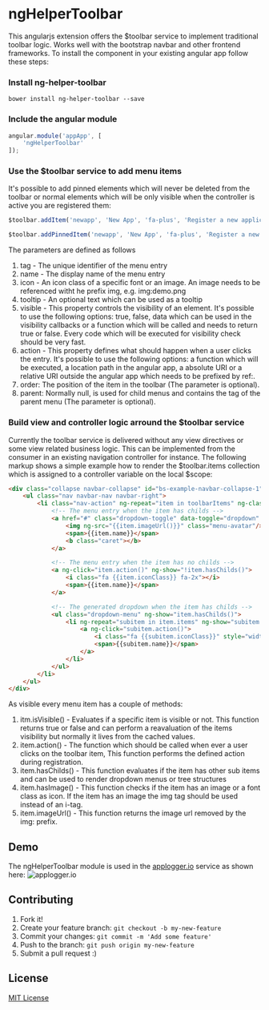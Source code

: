 # ngHelperToolbar

This angularjs extension offers the $toolbar service to implement traditional toolbar logic. Works well with the bootstrap navbar and other frontend frameworks. To install the component in your existing angular app follow these steps:

### Install ng-helper-toolbar 
```
bower install ng-helper-toolbar --save
```

### Include the angular module
```javascript
angular.module('appApp', [
    'ngHelperToolbar'
]);
```

### Use the $toolbar service to add menu items
It's possible to add pinned elements which will never be deleted from the toolbar or normal elements which will be only visible when the controller is active you are registered them:

```javascript
$toolbar.addItem('newapp', 'New App', 'fa-plus', 'Register a new application', { permission: 'canCreateApp' }, function() { $scope.openNewAppDialog(); });
```

```javascript
$toolbar.addPinnedItem('newapp', 'New App', 'fa-plus', 'Register a new application', { permission: 'canCreateApp' }, function() { $scope.openNewAppDialog(); });
```

The parameters are defined as follows

1. tag - The unique identifier of the menu entry
2. name - The display name of the menu entry
3. icon - An icon class of a specific font or an image. An image needs to be referenced witht he prefix img, e.g. img:demo.png
4. tooltip - An optional text which can be used as a tooltip
5. visible - This property controls the visibility of an element. It's possible to use the following options: true, false, data which can be used in the visibility callbacks or a function which will be called and needs to return true or false. Every code which will be executed for visibility check should be very fast.
6. action - This property defines what should happen when a user clicks the entry. It's possible to use the following options: a function which will be executed, a location path in the angular app, a absolute URI or a relative URI outside the angular app which needs to be prefixed by ref:.
7. order: The position of the item in the toolbar (The parameter is optional).
8. parent: Normally null, is used for child menus and contains the tag of the parent menu (The parameter is optional). 

### Build view and controller logic arround the $toolbar service
Currently the toolbar service is delivered without any view directives or some view related business logic. This can be implemented from the consumer in an existing navigation controller for instance. The following markup shows a simple example how to render the $toolbar.items collection which is assigned to a controller variable on the local $scope: 

```html
<div class="collapse navbar-collapse" id="bs-example-navbar-collapse-1">
    <ul class="nav navbar-nav navbar-right">
        <li class="nav-action" ng-repeat="item in toolbarItems" ng-class="{dropdown: item.hasChilds() }" ng-show="item.isVisible()">
            <!-- The menu entry when the item has childs -->
            <a href="#" class="dropdown-toggle" data-toggle="dropdown" ng-show="item.hasChilds()" style="padding-top:8px;">
                <img ng-src="{{item.imageUrl()}}" class="menu-avatar"/>
                <span>{{item.name}}</span>
                <b class="caret"></b>
            </a>

            <!-- The menu entry when the item has no childs -->
            <a ng-click="item.action()" ng-show="!item.hasChilds()">
                <i class="fa {{item.iconClass}} fa-2x"></i>
                <span>{{item.name}}</span>
            </a>

            <!-- The generated dropdown when the item has childs -->
            <ul class="dropdown-menu" ng-show="item.hasChilds()">
                <li ng-repeat="subitem in item.items" ng-show="subitem.isVisible()">
                    <a ng-click="subitem.action()">
                        <i class="fa {{subitem.iconClass}}" style="width: 14px; height: 13px; margin-right: 5px;"></i>
                        <span>{{subitem.name}}</span>
                    </a>
                </li>
            </ul>
        </li>
    </ul>
</div>
```

As visible every menu item has a couple of methods: 

1. itm.isVisible() - Evaluates if a specific item is visible or not. This function returns true or false and can perform a reavaluation of the items visibility but normally it lives from the cached values.
2. item.action() - The function which should be called when ever a user clicks on the toolbar item, This function performs the defined action during registration.
3. item.hasChilds() - This function evaluates if the item has other sub items and can be used to render dropdown menus or tree structures
4. item.hasImage() - This function checks if the item has an image or a font class as icon. If the item has an image the img tag should be used instead of an i-tag.
5. item.imageUrl() - This function returns the image url removed by the img: prefix. 

## Demo
The ngHelperToolbar module is used in the [applogger.io](https://applogger.io) service as shown here:
![applogger.io](https://applogger.blob.core.windows.net/public/applogger-ngtoolbar.png)


## Contributing

1. Fork it!
2. Create your feature branch: `git checkout -b my-new-feature`
3. Commit your changes: `git commit -m 'Add some feature'`
4. Push to the branch: `git push origin my-new-feature`
5. Submit a pull request :)

## License

[MIT License](https://github.com/lukehaas/css-loaders/blob/step2/LICENSE)
